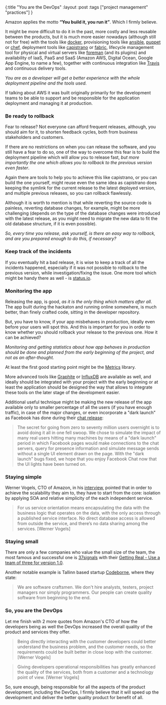 {:title "You are the DevOps"
:layout :post
:tags ["project management" "practices"]
}

Amazon applies the motto **“You build it, you run it”**. Which I firmly believe.

It might be more difficult to do it in the past, more costly and less reusable between the products, but it is much more easier nowadays (although still not for free) with the tools like [docker](https://www.docker.com/), provisioning tools like [ansible](http://www.ansible.com/), [puppet](https://puppetlabs.com/) or [chef](https://www.chef.io/chef/), deployment tools like [capistrano](http://capistranorb.com/) or [fabric](http://www.fabfile.org/), lifecycle management tool for physical and virtual servers like [foreman](http://theforeman.org/) (and its plugins) and availability of IaaS, PaaS and SaaS (Amazon AWS, Digital Ocean, Google App Engine, to name a few), together with continuous integration like [Travis](https://travis-ci.org/) and continuous delivery tools. 

*You are as a developer will get a better experience with the whole deployment pipeline and the tools used.*

If talking about AWS it was built originally primarily for the development teams to be able to support and be responsible for the application deployment and managing it at production.

### Be ready to rollback

Fear to release? Not everyone can afford frequent releases, although, you should aim for it, to shorten feedback cycles, both from business stakeholders and customers.

If there are no restrictions on when you can release the software, and you still have a fear to do so, one of the way to overcome this fear is to build the deployment pipeline which will allow you to release fast, *but more importantly the one which allows you to rollback to the previous version even faster*. 

Again there are tools to help you to achieve this like capistrano, or you can build the one yourself, might reuse even the same idea as capistrano does keeping the symlink for the current release to the latest deployed version, and multiple previous releases, so you can rollback flawlessly. 

Although it is worth to mention is that while reverting the source code is painless, reverting database changes, for example, might be more challenging (depends on the type of the database changes were introduced with the latest release, as you might need to migrate the new data to fit the old database structure, if it is even possible). 

*So, every time you release, ask yourself, is there an easy way to rollback, and are you prepared enough to do this, if necessary?*

### Keep track of the incidents

If you eventually hit a bad release, it is wise to keep a track of all the incidents happened, especially if it was not possible to rollback to the previous version, while investigation/fixing the issue. One more tool which might be handy there as well - is [status.io](https://status.io).

### Monitoring the app

Releasing the app, is good, *as it is the only thing which matters after all*.
The app built during the hackaton and running online somewhere, is much better, than finely crafted code, sitting in the developer repository.

But, you have to know, if your app misbehaves in production, ideally even before your users will spot this. And this is important for you in order to know whether you should rollback your release to the previous one.
How it can be achieved?

*Monitoring and getting statistics about how app behaves in production should be done and planned from the early beginning of the project, and not as an after-thought.*

At least the first good starting point might be the [Metrics](https://dropwizard.github.io/metrics/3.1.0/) library.

More advanced tools like [Graphite](http://graphite.wikidot.com/) or [InfluxDB](https://influxdb.com/) are available as well, and ideally should be integrated with your project with the early beginning or at least the application should be designed the way that allows to integrate these tools on the later stage of the development easier.

Additional useful technique might be making the new release of the app available only to smaller percentage of all the users (if you have enough traffic), in case of the major changes, or even incorporate a "dark launch" as Facebook has done during their [chat release](https://code.facebook.com/posts/150168455181595/facebook-chat/):

> The secret for going from zero to seventy million users overnight is to avoid doing it all in one fell swoop. We chose to simulate the impact of many real users hitting many machines by means of a "dark launch" period in which Facebook pages would make connections to the chat servers, query for presence information and simulate message sends without a single UI element drawn on the page. With the "dark launch" bugs fixed, we hope that you enjoy Facebook Chat now that the UI lights have been turned on.

### Staying simple

Werner Vogels, CTO of Amazon, in his [interview](http://queue.acm.org/detail.cfm?id=1142065), pointed that in order to achieve the scalability they aim to, they have to start from the core: isolation by applying SOA and relative simplicity of the each independent service.

> For us service orientation means encapsulating the data with the business logic that operates on the data, with the only access through a published service interface. No direct database access is allowed from outside the service, and there’s no data sharing among the services. [Werner Vogels]

### Staying small

There are only a few companies who value the small size of the team, the most famous and successful one is [37signals](https://37signals.com/) with their [Getting Real - Use a team of three for version 1.0](http://gettingreal.37signals.com/ch03_The_Three_Musketeers.php).

Another  notable example is Tallinn based startup [Codeborne](https://codeborne.com/), where they state:

> We are software craftsmen. We don't hire analysts, testers, project managers nor simply programmers. Our people can create quality software from beginning to the end.

### So, you are the DevOps

Let me finish with 2 more quotes from Amazon's CTO of how the developers being as well the DevOps increased the overall quality of the product and services they offer.

> Being directly interacting with the customer developers could better understand the business problem, and the customer needs, so the requirements could be built better
in close loop with the customer. [Werner Vogels]

> Giving developers operational responsibilities has greatly enhanced the quality of the services, both from a customer and a technology point of view. [Werner Vogels]

So, sure enough, being responsible for all the aspects of the product development, including the DevOps, I firmly believe that it will speed up the development and deliver the better quality product for benefit of all.
